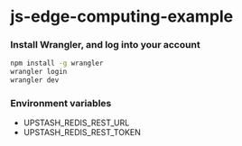 # js-edge-computing-example

### Install Wrangler, and log into your account

```bash
npm install -g wrangler
wrangler login
wrangler dev
```

### Environment variables

- UPSTASH_REDIS_REST_URL
- UPSTASH_REDIS_REST_TOKEN
